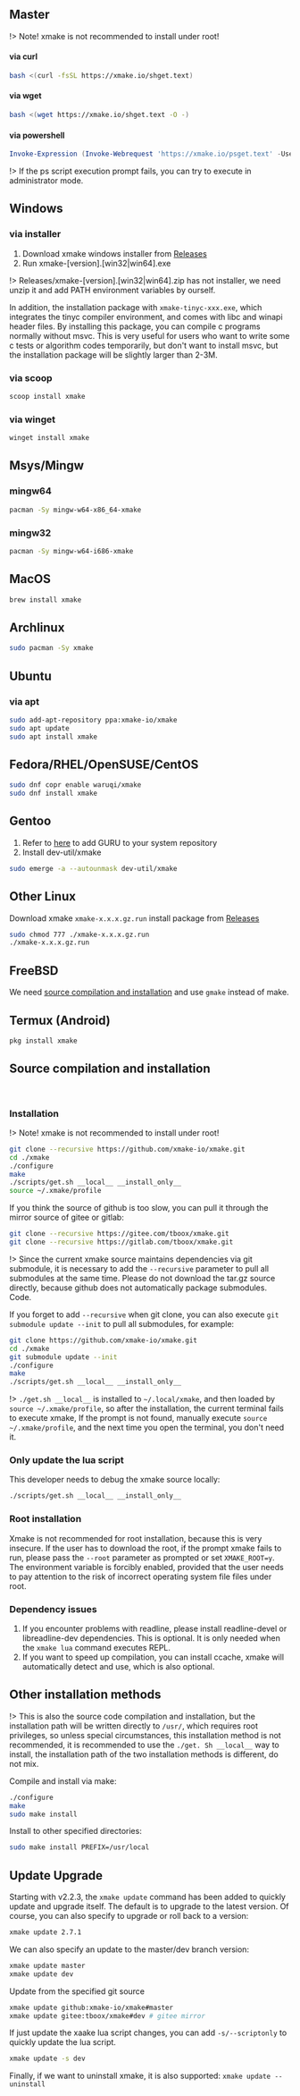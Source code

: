 ## Master

!> Note! xmake is not recommended to install under root!

#### via curl

```bash
bash <(curl -fsSL https://xmake.io/shget.text)
```

#### via wget

```bash
bash <(wget https://xmake.io/shget.text -O -)
```

#### via powershell

```powershell
Invoke-Expression (Invoke-Webrequest 'https://xmake.io/psget.text' -UseBasicParsing).Content
```

!> If the ps script execution prompt fails, you can try to execute in administrator mode.

## Windows

### via installer

1. Download xmake windows installer from [Releases](https://github.com/xmake-io/xmake/releases)
2. Run xmake-[version].[win32|win64].exe

!> Releases/xmake-[version].[win32|win64].zip has not installer, we need unzip it and add PATH environment variables by ourself.

In addition, the installation package with `xmake-tinyc-xxx.exe`, which integrates the tinyc compiler environment, and comes with libc and winapi header files. By installing this package, you can compile c programs normally without msvc.
This is very useful for users who want to write some c tests or algorithm codes temporarily, but don't want to install msvc, but the installation package will be slightly larger than 2-3M.

### via scoop

```bash
scoop install xmake
```

### via winget

```bash
winget install xmake
```

## Msys/Mingw

### mingw64

```bash
pacman -Sy mingw-w64-x86_64-xmake
```

### mingw32

```bash
pacman -Sy mingw-w64-i686-xmake
```

## MacOS

```bash
brew install xmake
```

## Archlinux

```bash
sudo pacman -Sy xmake
```

## Ubuntu

### via apt

```bash
sudo add-apt-repository ppa:xmake-io/xmake
sudo apt update
sudo apt install xmake
```

## Fedora/RHEL/OpenSUSE/CentOS

```bash
sudo dnf copr enable waruqi/xmake
sudo dnf install xmake
```

## Gentoo

1. Refer to [here](https://wiki.gentoo.org/wiki/Project:GURU/Information_for_End_Users) to add GURU to your system repository
2. Install dev-util/xmake

```bash
sudo emerge -a --autounmask dev-util/xmake
```

## Other Linux

Download xmake `xmake-x.x.x.gz.run` install package from [Releases](https://github.com/xmake-io/xmake/releases) 

```bash
sudo chmod 777 ./xmake-x.x.x.gz.run
./xmake-x.x.x.gz.run
```

## FreeBSD

We need [source compilation and installation](#source-compilation-and-installation) and use `gmake` instead of make.

## Termux (Android)

```bash
pkg install xmake
```

## Source compilation and installation
 
### Installation

!> Note! xmake is not recommended to install under root!

```bash
git clone --recursive https://github.com/xmake-io/xmake.git
cd ./xmake
./configure
make
./scripts/get.sh __local__ __install_only__
source ~/.xmake/profile
```

If you think the source of github is too slow, you can pull it through the mirror source of gitee or gitlab: 

```bash
git clone --recursive https://gitee.com/tboox/xmake.git
git clone --recursive https://gitlab.com/tboox/xmake.git
```

!> Since the current xmake source maintains dependencies via git submodule, it is necessary to add the `--recursive` parameter to pull all submodules at the same time. Please do not download the tar.gz source directly, because github does not automatically package submodules. Code.

If you forget to add `--recursive` when git clone, you can also execute `git submodule update --init` to pull all submodules, for example:

```bash
git clone https://github.com/xmake-io/xmake.git
cd ./xmake
git submodule update --init
./configure
make
./scripts/get.sh __local__ __install_only__
```

!> `./get.sh __local__` is installed to `~/.local/xmake`, and then loaded by `source ~/.xmake/profile`, so after the installation, the current terminal fails to execute xmake, If the prompt is not found, manually execute `source ~/.xmake/profile`, and the next time you open the terminal, you don't need it.

### Only update the lua script

This developer needs to debug the xmake source locally:

```bash
./scripts/get.sh __local__ __install_only__
```

### Root installation

Xmake is not recommended for root installation, because this is very insecure. If the user has to download the root, if the prompt xmake fails to run, please pass the `--root` parameter as prompted or set `XMAKE_ROOT=y`. The environment variable is forcibly enabled, provided that the user needs to pay attention to the risk of incorrect operating system file files under root.

### Dependency issues

1. If you encounter problems with readline, please install readline-devel or libreadline-dev dependencies. This is optional. It is only needed when the `xmake lua` command executes REPL.
2. If you want to speed up compilation, you can install ccache, xmake will automatically detect and use, which is also optional.

## Other installation methods

!> This is also the source code compilation and installation, but the installation path will be written directly to `/usr/`, which requires root privileges, so unless special circumstances, this installation method is not recommended, it is recommended to use the `./get. Sh __local__` way to install, the installation path of the two installation methods is different, do not mix.

Compile and install via make:

```bash
./configure
make
sudo make install
```

Install to other specified directories:

```bash
sudo make install PREFIX=/usr/local
```

## Update Upgrade

Starting with v2.2.3, the `xmake update` command has been added to quickly update and upgrade itself. The default is to upgrade to the latest version. Of course, you can also specify to upgrade or roll back to a version:

```bash
xmake update 2.7.1
```

We can also specify an update to the master/dev branch version:

```bash
xmake update master
xmake update dev
```

Update from the specified git source

```bash
xmake update github:xmake-io/xmake#master
xmake update gitee:tboox/xmake#dev # gitee mirror
```

If just update the xaake lua script changes, you can add `-s/--scriptonly` to quickly update the lua script.

```bash
xmake update -s dev
```

Finally, if we want to uninstall xmake, it is also supported: `xmake update --uninstall`

